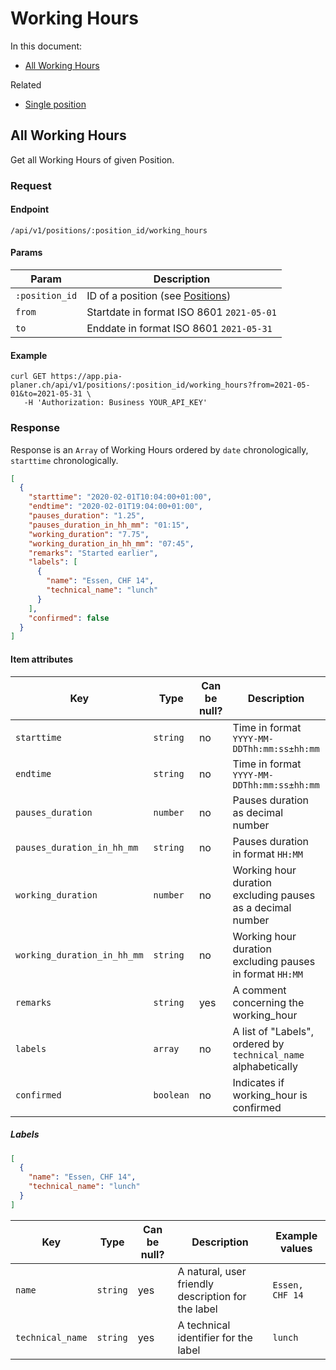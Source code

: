 # Working Hours

In this document:

- [All Working Hours](#all-working-Hours)

Related

- [Single position](../positions.md#single-position)

## All Working Hours

Get all Working Hours of given Position.

### Request

#### Endpoint

```
/api/v1/positions/:position_id/working_hours
```

#### Params

| Param          | Description                                         |
| -------------- | --------------------------------------------------- |
| `:position_id` | ID of a position (see [Positions](../positions.md)) |
| `from`         | Startdate in format ISO 8601 `2021-05-01`           |
| `to`           | Enddate in format ISO 8601 `2021-05-31`             |

#### Example

```
curl GET https://app.pia-planer.ch/api/v1/positions/:position_id/working_hours?from=2021-05-01&to=2021-05-31 \
   -H 'Authorization: Business YOUR_API_KEY'
```

### Response

Response is an `Array` of Working Hours ordered by `date` chronologically, `starttime` chronologically.

```json
[
  {
    "starttime": "2020-02-01T10:04:00+01:00",
    "endtime": "2020-02-01T19:04:00+01:00",
    "pauses_duration": "1.25",
    "pauses_duration_in_hh_mm": "01:15",
    "working_duration": "7.75",
    "working_duration_in_hh_mm": "07:45",
    "remarks": "Started earlier",
    "labels": [
      {
        "name": "Essen, CHF 14",
        "technical_name": "lunch"
      }
    ],
    "confirmed": false
  }
]
```

#### Item attributes

| Key                         | Type      | Can be null? | Description                                                    | Example values               |
| --------------------------- | --------- | ------------ | -------------------------------------------------------------- | ---------------------------- |
| `starttime`                 | `string`  | no           | Time in format `YYYY-MM-DDThh:mm:ss±hh:mm`                     | `2020-02-01T10:04:00+01:00`  |
| `endtime`                   | `string`  | no           | Time in format `YYYY-MM-DDThh:mm:ss±hh:mm`                     | `2020-02-01T18:04:00+01:00`  |
| `pauses_duration`           | `number`  | no           | Pauses duration as decimal number                              | `1.25`                       |
| `pauses_duration_in_hh_mm`  | `string`  | no           | Pauses duration in format `HH:MM`                              | `"01:15"`                    |
| `working_duration`          | `number`  | no           | Working hour duration excluding pauses as a decimal number     | `7.75`                       |
| `working_duration_in_hh_mm` | `string`  | no           | Working hour duration excluding pauses in format `HH:MM`       | `"07:45"`                    |
| `remarks`                   | `string`  | yes          | A comment concerning the working_hour                          | `Started earlier`            |
| `labels`                    | `array`   | no           | A list of "Labels", ordered by `technical_name` alphabetically | (see below)                  |
| `confirmed`                 | `boolean` | no           | Indicates if working_hour is confirmed                         | `true`                       |

##### Labels

```json
[
  {
    "name": "Essen, CHF 14",
    "technical_name": "lunch"
  }
]
```

| Key              | Type     | Can be null? | Description                                        | Example values  |
|------------------|----------|--------------|----------------------------------------------------|-----------------|
| `name`           | `string` | yes          | A natural, user friendly description for the label | `Essen, CHF 14` |
| `technical_name` | `string` | yes          | A technical identifier for the label               | `lunch`         |

